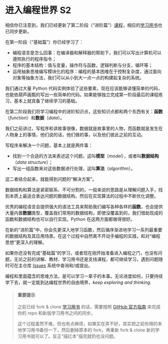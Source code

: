 # 进入编程世界 S2

相信你已注意到，我们已经更新了第二阶段（“进阶篇”）[课程](https://github.com/neolee/pilot)，相应的[学习用书](https://github.com/neolee/pilot-student)也已同步更新。

在第一阶段（“基础篇”）你已经学习了：
* 编程语言是怎么回事：在编译器和解释器的帮助下，我们可以写出计算机可以遵照执行的程序指令；
* 程序的基本结构：值与变量，操作符与函数，逻辑判断与分支，循环等；
* 运用抽象思维编写模块化的程序：编程的基本困难在于控制复杂度，通过面向对象等抽象方法，我们可以从小到大一点一点的构建起复杂的系统。

我们通过大量 Python 代码实例体验了这些要素，现在应该能够读懂简单的代码，也能依葫芦画瓢的写出一些简单的代码。如果能够独立完成第一阶段最后的课程练习，基本上就具备了继续学习的基础。

在第二阶段我们将学习编程中的进阶知识点，这些知识点都和两个东西有关：**函数**（*function*）和**数据**（*data*）。

我们之前讲过，写程序和讲故事很像，数据就是故事里的人物，而函数就是发生在人物身上的事情，他们说的话，他们做的事，以及他们彼此之前的互动。

写程序来解决一个问题，基本上就是两件事：
* 找到一个合适的方法来表述这个问题，这叫**模型**（*model*），或者叫**数据结构**（*data structure*）；
* 写出一组函数来对这些数据进行处理，这叫**算法**（*algorithm*）。

这二者结合起来，就能得到问题的“解决方案”。

数据结构和算法是紧密联系、不可分割的，一般来说的思路是从理解问题入手，找到本质上最适合表达问题的数据结构，然后在实现算法的过程中不断优化调整。

优秀的编程语言会提供强大的语法工具来帮助我们编写各种各样的**函数**，也会提供大量内置**数据**类型，覆盖我们常用的数据结构，即使没覆盖到的，我们借助现成的函数和数据结构也可以自行实现。Python 在这两方面都做得很好。

在新的“进阶篇”中，你会先更深入地学习函数，然后循序渐进地学习一系列最重要的数据结构及其应用场景。在这个过程中自然离不开动手编程的实践，和对“编程思想”更深入的理解。

如果你还没有完成“基础篇”的学习，或者现在刚开始准备进入编程之门，也没有问题，无论之前的讲解、教材、学习用书还是支线课程，都可继续学习，遇到问题随时可在主仓库 [Issues](https://github.com/neolee/pilot/issues) 系统中查询和/或提出。

编程和里面蕴含的思维方法，是可以学习一辈子的本事。无论进度如何，只要持续学下去，就一定能到达编程世界的自由境界，*keep exploring and thinking.*

> #### 重要提示
> 之前已经 fork & clone [学习用书](https://github.com/neolee/pilot-student) 的话，需要按照 [GitHub 官方指南](https://help.github.com/en/github/collaborating-with-issues-and-pull-requests/syncing-a-fork) 来完成你的 repo 和新版学习用书之间的同步。
> 
> 这个过程虽然不难，但也有点麻烦，如果实在弄不好，其实把之前你用的本地学习用书备份一下，然后删掉原本的 fork，再重新 fork & clone 新的学习用书就可以了。反正“描红本”描完就扔也没问题。